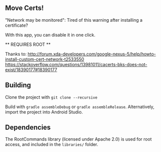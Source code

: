 ## Move Certs!

"Network may be monitored": Tired of this warning after installing a certificate?

With this app, you can disable it in one click.

** REQUIRES ROOT **

Thanks to:
http://forum.xda-developers.com/google-nexus-5/help/howto-install-custom-cert-network-t2533550
https://stackoverflow.com/questions/13981011/cacerts-bks-does-not-exist/18390177#18390177

## Building

Clone the project with `git clone --recursive`

Build with `gradle assembleDebug` or `gradle assembleRelease`. Alternatively, import the project into Android Studio.

## Dependencies

The RootCommands library (licensed under Apache 2.0)  is used for root access, and included in the `libraries/` folder.
